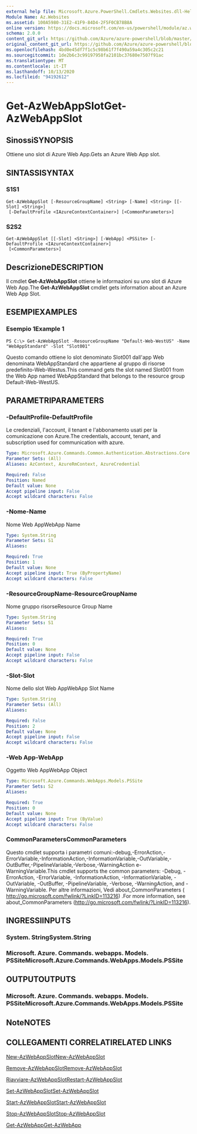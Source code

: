 ```yaml
---
external help file: Microsoft.Azure.PowerShell.Cmdlets.Websites.dll-Help.xml
Module Name: Az.Websites
ms.assetid: 100A5980-31E2-41F9-84D4-2F5F0CB78B8A
online version: https://docs.microsoft.com/en-us/powershell/module/az.websites/get-azwebappslot
schema: 2.0.0
content_git_url: https://github.com/Azure/azure-powershell/blob/master/src/Websites/Websites/help/Get-AzWebAppSlot.md
original_content_git_url: https://github.com/Azure/azure-powershell/blob/master/src/Websites/Websites/help/Get-AzWebAppSlot.md
ms.openlocfilehash: 4bd0e45df7f1c5c98b61f7f490a59a4c305c2c21
ms.sourcegitcommit: 1de2b6c3c99197958fa2101bc37680e7507f91ac
ms.translationtype: MT
ms.contentlocale: it-IT
ms.lasthandoff: 10/13/2020
ms.locfileid: "94192612"
---
```

# <span data-ttu-id="6cea0-101">Get-AzWebAppSlot</span><span class="sxs-lookup"><span data-stu-id="6cea0-101">Get-AzWebAppSlot</span></span>

## <span data-ttu-id="6cea0-102">Sinossi</span><span class="sxs-lookup"><span data-stu-id="6cea0-102">SYNOPSIS</span></span>
<span data-ttu-id="6cea0-103">Ottiene uno slot di Azure Web App.</span><span class="sxs-lookup"><span data-stu-id="6cea0-103">Gets an Azure Web App slot.</span></span>

## <span data-ttu-id="6cea0-104">SINTASSI</span><span class="sxs-lookup"><span data-stu-id="6cea0-104">SYNTAX</span></span>

### <span data-ttu-id="6cea0-105">S1</span><span class="sxs-lookup"><span data-stu-id="6cea0-105">S1</span></span>
```
Get-AzWebAppSlot [-ResourceGroupName] <String> [-Name] <String> [[-Slot] <String>]
 [-DefaultProfile <IAzureContextContainer>] [<CommonParameters>]
```

### <span data-ttu-id="6cea0-106">S2</span><span class="sxs-lookup"><span data-stu-id="6cea0-106">S2</span></span>
```
Get-AzWebAppSlot [[-Slot] <String>] [-WebApp] <PSSite> [-DefaultProfile <IAzureContextContainer>]
 [<CommonParameters>]
```

## <span data-ttu-id="6cea0-107">Descrizione</span><span class="sxs-lookup"><span data-stu-id="6cea0-107">DESCRIPTION</span></span>
<span data-ttu-id="6cea0-108">Il cmdlet **Get-AzWebAppSlot** ottiene le informazioni su uno slot di Azure Web App.</span><span class="sxs-lookup"><span data-stu-id="6cea0-108">The **Get-AzWebAppSlot** cmdlet gets information about an Azure Web App Slot.</span></span>

## <span data-ttu-id="6cea0-109">ESEMPI</span><span class="sxs-lookup"><span data-stu-id="6cea0-109">EXAMPLES</span></span>

### <span data-ttu-id="6cea0-110">Esempio 1</span><span class="sxs-lookup"><span data-stu-id="6cea0-110">Example 1</span></span>
```
PS C:\> Get-AzWebAppSlot -ResourceGroupName "Default-Web-WestUS" -Name "WebAppStandard" -Slot "Slot001"
```

<span data-ttu-id="6cea0-111">Questo comando ottiene lo slot denominato Slot001 dall'app Web denominata WebAppStandard che appartiene al gruppo di risorse predefinito-Web-Westus.</span><span class="sxs-lookup"><span data-stu-id="6cea0-111">This command gets the slot named Slot001 from the Web App named WebAppStandard that belongs to the resource group Default-Web-WestUS.</span></span>

## <span data-ttu-id="6cea0-112">PARAMETRI</span><span class="sxs-lookup"><span data-stu-id="6cea0-112">PARAMETERS</span></span>

### <span data-ttu-id="6cea0-113">-DefaultProfile</span><span class="sxs-lookup"><span data-stu-id="6cea0-113">-DefaultProfile</span></span>
<span data-ttu-id="6cea0-114">Le credenziali, l'account, il tenant e l'abbonamento usati per la comunicazione con Azure.</span><span class="sxs-lookup"><span data-stu-id="6cea0-114">The credentials, account, tenant, and subscription used for communication with azure.</span></span>

```yaml
Type: Microsoft.Azure.Commands.Common.Authentication.Abstractions.Core.IAzureContextContainer
Parameter Sets: (All)
Aliases: AzContext, AzureRmContext, AzureCredential

Required: False
Position: Named
Default value: None
Accept pipeline input: False
Accept wildcard characters: False
```

### <span data-ttu-id="6cea0-115">-Nome</span><span class="sxs-lookup"><span data-stu-id="6cea0-115">-Name</span></span>
<span data-ttu-id="6cea0-116">Nome Web App</span><span class="sxs-lookup"><span data-stu-id="6cea0-116">WebApp Name</span></span>

```yaml
Type: System.String
Parameter Sets: S1
Aliases:

Required: True
Position: 1
Default value: None
Accept pipeline input: True (ByPropertyName)
Accept wildcard characters: False
```

### <span data-ttu-id="6cea0-117">-ResourceGroupName</span><span class="sxs-lookup"><span data-stu-id="6cea0-117">-ResourceGroupName</span></span>
<span data-ttu-id="6cea0-118">Nome gruppo risorse</span><span class="sxs-lookup"><span data-stu-id="6cea0-118">Resource Group Name</span></span>

```yaml
Type: System.String
Parameter Sets: S1
Aliases:

Required: True
Position: 0
Default value: None
Accept pipeline input: False
Accept wildcard characters: False
```

### <span data-ttu-id="6cea0-119">-Slot</span><span class="sxs-lookup"><span data-stu-id="6cea0-119">-Slot</span></span>
<span data-ttu-id="6cea0-120">Nome dello slot Web App</span><span class="sxs-lookup"><span data-stu-id="6cea0-120">WebApp Slot Name</span></span>

```yaml
Type: System.String
Parameter Sets: (All)
Aliases:

Required: False
Position: 2
Default value: None
Accept pipeline input: False
Accept wildcard characters: False
```

### <span data-ttu-id="6cea0-121">-Web App</span><span class="sxs-lookup"><span data-stu-id="6cea0-121">-WebApp</span></span>
<span data-ttu-id="6cea0-122">Oggetto Web App</span><span class="sxs-lookup"><span data-stu-id="6cea0-122">WebApp Object</span></span>

```yaml
Type: Microsoft.Azure.Commands.WebApps.Models.PSSite
Parameter Sets: S2
Aliases:

Required: True
Position: 0
Default value: None
Accept pipeline input: True (ByValue)
Accept wildcard characters: False
```

### <span data-ttu-id="6cea0-123">CommonParameters</span><span class="sxs-lookup"><span data-stu-id="6cea0-123">CommonParameters</span></span>
<span data-ttu-id="6cea0-124">Questo cmdlet supporta i parametri comuni:-debug,-ErrorAction,-ErrorVariable,-InformationAction,-InformationVariable,-OutVariable,-OutBuffer,-PipelineVariable,-Verbose,-WarningAction e-WarningVariable.</span><span class="sxs-lookup"><span data-stu-id="6cea0-124">This cmdlet supports the common parameters: -Debug, -ErrorAction, -ErrorVariable, -InformationAction, -InformationVariable, -OutVariable, -OutBuffer, -PipelineVariable, -Verbose, -WarningAction, and -WarningVariable.</span></span> <span data-ttu-id="6cea0-125">Per altre informazioni, Vedi about_CommonParameters ( http://go.microsoft.com/fwlink/?LinkID=113216) .</span><span class="sxs-lookup"><span data-stu-id="6cea0-125">For more information, see about_CommonParameters (http://go.microsoft.com/fwlink/?LinkID=113216).</span></span>

## <span data-ttu-id="6cea0-126">INGRESSI</span><span class="sxs-lookup"><span data-stu-id="6cea0-126">INPUTS</span></span>

### <span data-ttu-id="6cea0-127">System. String</span><span class="sxs-lookup"><span data-stu-id="6cea0-127">System.String</span></span>

### <span data-ttu-id="6cea0-128">Microsoft. Azure. Commands. webapps. Models. PSSite</span><span class="sxs-lookup"><span data-stu-id="6cea0-128">Microsoft.Azure.Commands.WebApps.Models.PSSite</span></span>

## <span data-ttu-id="6cea0-129">OUTPUT</span><span class="sxs-lookup"><span data-stu-id="6cea0-129">OUTPUTS</span></span>

### <span data-ttu-id="6cea0-130">Microsoft. Azure. Commands. webapps. Models. PSSite</span><span class="sxs-lookup"><span data-stu-id="6cea0-130">Microsoft.Azure.Commands.WebApps.Models.PSSite</span></span>

## <span data-ttu-id="6cea0-131">Note</span><span class="sxs-lookup"><span data-stu-id="6cea0-131">NOTES</span></span>

## <span data-ttu-id="6cea0-132">COLLEGAMENTI CORRELATI</span><span class="sxs-lookup"><span data-stu-id="6cea0-132">RELATED LINKS</span></span>

[<span data-ttu-id="6cea0-133">New-AzWebAppSlot</span><span class="sxs-lookup"><span data-stu-id="6cea0-133">New-AzWebAppSlot</span></span>](./New-AzWebAppSlot.md)

[<span data-ttu-id="6cea0-134">Remove-AzWebAppSlot</span><span class="sxs-lookup"><span data-stu-id="6cea0-134">Remove-AzWebAppSlot</span></span>](./Remove-AzWebAppSlot.md)

[<span data-ttu-id="6cea0-135">Riavviare-AzWebAppSlot</span><span class="sxs-lookup"><span data-stu-id="6cea0-135">Restart-AzWebAppSlot</span></span>](./Restart-AzWebAppSlot.md)

[<span data-ttu-id="6cea0-136">Set-AzWebAppSlot</span><span class="sxs-lookup"><span data-stu-id="6cea0-136">Set-AzWebAppSlot</span></span>](./Set-AzWebAppSlot.md)

[<span data-ttu-id="6cea0-137">Start-AzWebAppSlot</span><span class="sxs-lookup"><span data-stu-id="6cea0-137">Start-AzWebAppSlot</span></span>](./Start-AzWebAppSlot.md)

[<span data-ttu-id="6cea0-138">Stop-AzWebAppSlot</span><span class="sxs-lookup"><span data-stu-id="6cea0-138">Stop-AzWebAppSlot</span></span>](./Stop-AzWebAppSlot.md)

[<span data-ttu-id="6cea0-139">Get-AzWebApp</span><span class="sxs-lookup"><span data-stu-id="6cea0-139">Get-AzWebApp</span></span>](./Get-AzWebApp.md)
